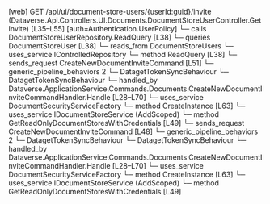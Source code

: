 [web] GET /api/ui/document-store-users/{userId:guid}/invite  (Dataverse.Api.Controllers.UI.Documents.DocumentStoreUserController.GetInvite)  [L35–L55] [auth=Authentication.UserPolicy]
  └─ calls DocumentStoreUserRepository.ReadQuery [L38]
  └─ queries DocumentStoreUser [L38]
    └─ reads_from DocumentStoreUsers
  └─ uses_service IControlledRepository<DocumentStoreUser>
    └─ method ReadQuery [L38]
  └─ sends_request CreateNewDocumentInviteCommand [L51]
    └─ generic_pipeline_behaviors 2
      └─ DatagetTokenSyncBehaviour
      └─ DatagetTokenSyncBehaviour
    └─ handled_by Dataverse.ApplicationService.Commands.Documents.CreateNewDocumentInviteCommandHandler.Handle [L28–L70]
      └─ uses_service DocumentSecurityServiceFactory
        └─ method CreateInstance [L63]
      └─ uses_service IDocumentStoreService (AddScoped)
        └─ method GetReadOnlyDocumentStoresWithCredentials [L49]
  └─ sends_request CreateNewDocumentInviteCommand [L48]
    └─ generic_pipeline_behaviors 2
      └─ DatagetTokenSyncBehaviour
      └─ DatagetTokenSyncBehaviour
    └─ handled_by Dataverse.ApplicationService.Commands.Documents.CreateNewDocumentInviteCommandHandler.Handle [L28–L70]
      └─ uses_service DocumentSecurityServiceFactory
        └─ method CreateInstance [L63]
      └─ uses_service IDocumentStoreService (AddScoped)
        └─ method GetReadOnlyDocumentStoresWithCredentials [L49]


